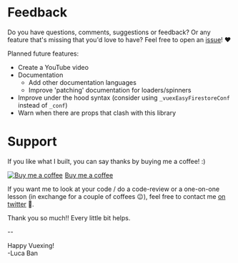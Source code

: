 # Feedback

Do you have questions, comments, suggestions or feedback? Or any feature that's missing that you'd love to have? Feel free to open an [issue](https://github.com/mesqueeb/vuex-easy-firestore/issues)! ♥

Planned future features:

- Create a YouTube video
- Documentation
  - Add other documentation languages
  - Improve 'patching' documentation for loaders/spinners
- Improve under the hood syntax (consider using `_vuexEasyFirestoreConf` instead of `_conf`)
- Warn when there are props that clash with this library

# Support

If you like what I built, you can say thanks by buying me a coffee! :)

<link href="https://fonts.googleapis.com/css?family=Cookie" rel="stylesheet"><a class="bmc-button" target="_blank" href="https://www.buymeacoffee.com/mesqueeb"><img src="https://www.buymeacoffee.com/assets/img/BMC-btn-logo.svg" alt="Buy me a coffee"><span style="margin-left:5px">Buy me a coffee</span></a>

If you want me to look at your code / do a code-review or a one-on-one lesson (in exchange for a couple of coffees 😉), feel free to contact me <a href="https://twitter.com/mesqueeb">on twitter</a> 🦜.

Thank you so much!! Every little bit helps.

--

Happy Vuexing!<br>
-Luca Ban
